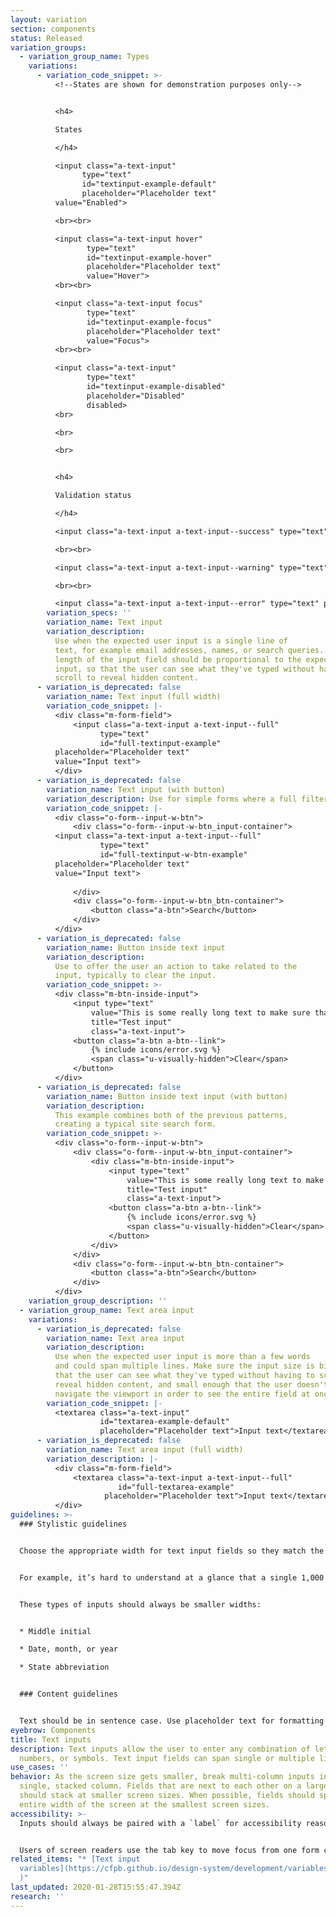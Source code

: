 ```yaml
---
layout: variation
section: components
status: Released
variation_groups:
  - variation_group_name: Types
    variations:
      - variation_code_snippet: >-
          <!--States are shown for demonstration purposes only-->


          <h4>

          States

          </h4>

          <input class="a-text-input"
                type="text"
                id="textinput-example-default"
                placeholder="Placeholder text"
          value="Enabled">

          <br><br>

          <input class="a-text-input hover"
                 type="text"
                 id="textinput-example-hover"
                 placeholder="Placeholder text"
                 value="Hover">
          <br><br>

          <input class="a-text-input focus"
                 type="text"
                 id="textinput-example-focus"
                 placeholder="Placeholder text"
                 value="Focus">
          <br><br>

          <input class="a-text-input"
                 type="text"
                 id="textinput-example-disabled"
                 placeholder="Disabled"
                 disabled>
          <br>

          <br>

          <br>


          <h4>

          Validation status

          </h4>

          <input class="a-text-input a-text-input--success" type="text" placeholder="Success" id="form-input-success" aria-describedby="form-input-success_message">

          <br><br>

          <input class="a-text-input a-text-input--warning" type="text" placeholder="Warning" id="form-input-warning" aria-describedby="form-input-warning_message">

          <br><br>

          <input class="a-text-input a-text-input--error" type="text" placeholder="Error" id="form-input-error" aria-describedby="form-input-error_message">
        variation_specs: ''
        variation_name: Text input
        variation_description:
          Use when the expected user input is a single line of
          text, for example email addresses, names, or search queries. The
          length of the input field should be proportional to the expected user
          input, so that the user can see what they've typed without having to
          scroll to reveal hidden content.
      - variation_is_deprecated: false
        variation_name: Text input (full width)
        variation_code_snippet: |-
          <div class="m-form-field">
              <input class="a-text-input a-text-input--full"
                    type="text"
                    id="full-textinput-example"
          placeholder="Placeholder text"
          value="Input text">
          </div>
      - variation_is_deprecated: false
        variation_name: Text input (with button)
        variation_description: Use for simple forms where a full filter isn’t necessary.
        variation_code_snippet: |-
          <div class="o-form--input-w-btn">
              <div class="o-form--input-w-btn_input-container">    
          <input class="a-text-input a-text-input--full"
                    type="text"
                    id="full-textinput-w-btn-example"
          placeholder="Placeholder text"
          value="Input text">
                  
              </div>
              <div class="o-form--input-w-btn_btn-container">
                  <button class="a-btn">Search</button>
              </div>
          </div>
      - variation_is_deprecated: false
        variation_name: Button inside text input
        variation_description:
          Use to offer the user an action to take related to the
          input, typically to clear the input.
        variation_code_snippet: >-
          <div class="m-btn-inside-input">
              <input type="text"
                  value="This is some really long text to make sure that the button doesn't overlap the content in such a way that this input becomes unusable."
                  title="Test input"
                  class="a-text-input">
              <button class="a-btn a-btn--link">
                  {% include icons/error.svg %}
                  <span class="u-visually-hidden">Clear</span>
              </button>
          </div>
      - variation_is_deprecated: false
        variation_name: Button inside text input (with button)
        variation_description:
          This example combines both of the previous patterns,
          creating a typical site search form.
        variation_code_snippet: >-
          <div class="o-form--input-w-btn">
              <div class="o-form--input-w-btn_input-container">
                  <div class="m-btn-inside-input">
                      <input type="text"
                          value="This is some really long text to make sure that the button doesn't overlap the content in such a way that this input becomes unusable."
                          title="Test input"
                          class="a-text-input">
                      <button class="a-btn a-btn--link">
                          {% include icons/error.svg %}
                          <span class="u-visually-hidden">Clear</span>
                      </button>
                  </div>
              </div>
              <div class="o-form--input-w-btn_btn-container">
                  <button class="a-btn">Search</button>
              </div>
          </div>
    variation_group_description: ''
  - variation_group_name: Text area input
    variations:
      - variation_is_deprecated: false
        variation_name: Text area input
        variation_description:
          Use when the expected user input is more than a few words
          and could span multiple lines. Make sure the input size is big enough
          that the user can see what they've typed without having to scroll to
          reveal hidden content, and small enough that the user doesn't have  to
          navigate the viewport in order to see the entire field at once.
        variation_code_snippet: |-
          <textarea class="a-text-input"
                    id="textarea-example-default"
                    placeholder="Placeholder text">Input text</textarea>
      - variation_is_deprecated: false
        variation_name: Text area input (full width)
        variation_description: |-
          <div class="m-form-field">
              <textarea class="a-text-input a-text-input--full"
                        id="full-textarea-example"
                     placeholder="Placeholder text">Input text</textarea>
          </div>
guidelines: >-
  ### Stylistic guidelines


  Choose the appropriate width for text input fields so they match the kind of information requested. This makes it easier for users to quickly grasp what’s being asked.


  For example, it’s hard to understand at a glance that a single 1,000 px-wide text field is asking for your phone number or birth date. When possible, be even more explicit with the width by dividing it into known character counts. For instance, social security number should be three characters, then two, then four. Be mindful of not getting too restrictive, however. This approach could work for phone numbers, but only if international numbers are not permitted.


  These types of inputs should always be smaller widths:


  * Middle initial

  * Date, month, or year

  * State abbreviation


  ### Content guidelines


  Text should be in sentence case. Use placeholder text for formatting examples only. Don’t use for instructions. Placeholder text disappears once a user begins typing in the field. For more information, see [Design System guidance on placeholder text](https://cfpb.github.io/design-system/components/helper-text#placeholder-text-1).
eyebrow: Components
title: Text inputs
description: Text inputs allow the user to enter any combination of letters,
  numbers, or symbols. Text input fields can span single or multiple lines.
use_cases: ''
behavior: As the screen size gets smaller, break multi-column inputs into a
  single, stacked column. Fields that are next to each other on a large screen,
  should stack at smaller screen sizes. When possible, fields should span the
  entire width of the screen at the smallest screen sizes.
accessibility: >-
  Inputs should always be paired with a `label` for accessibility reasons.


  Users of screen readers use the tab key to move focus from one form control to another. Make sure that tab focus order reflects the way you would like users to navigate through the form. Consider whether tabs should move a user down or across the page.
related_items: "* [Text input
  variables](https://cfpb.github.io/design-system/development/variables#forms-1\
  )"
last_updated: 2020-01-28T15:55:47.394Z
research: ''
---
```

